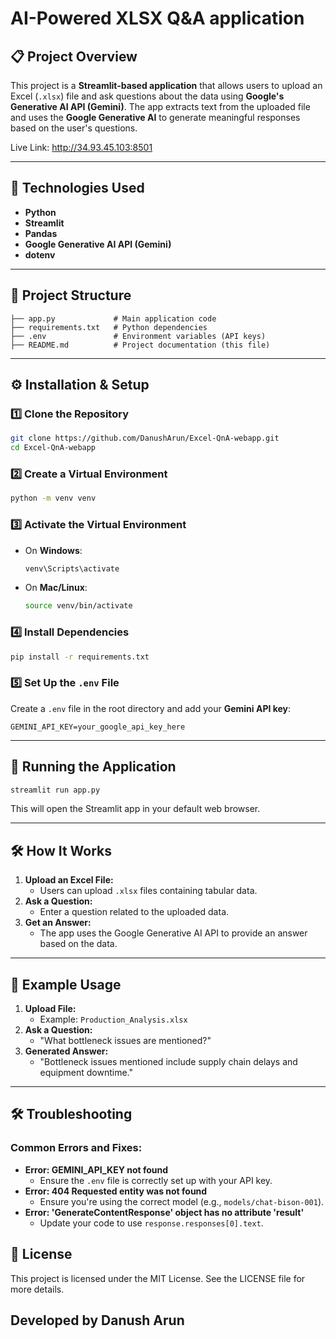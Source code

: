 # AI-Powered XLSX Q&A application

## 📋 Project Overview
This project is a **Streamlit-based application** that allows users to upload an Excel (`.xlsx`) file and ask questions about the data using **Google's Generative AI API (Gemini)**. The app extracts text from the uploaded file and uses the **Google Generative AI** to generate meaningful responses based on the user's questions.

Live Link: http://34.93.45.103:8501

---

## 🧰 Technologies Used
- **Python**
- **Streamlit**
- **Pandas**
- **Google Generative AI API (Gemini)**
- **dotenv**

---

## 📂 Project Structure
```
├── app.py             # Main application code
├── requirements.txt   # Python dependencies
├── .env               # Environment variables (API keys)
├── README.md          # Project documentation (this file)
```

---

## ⚙️ Installation & Setup
### 1️⃣ **Clone the Repository**
```bash
git clone https://github.com/DanushArun/Excel-QnA-webapp.git
cd Excel-QnA-webapp
```

### 2️⃣ **Create a Virtual Environment**
```bash
python -m venv venv
```

### 3️⃣ **Activate the Virtual Environment**
- On **Windows**:
  ```bash
  venv\Scripts\activate
  ```
- On **Mac/Linux**:
  ```bash
  source venv/bin/activate
  ```

### 4️⃣ **Install Dependencies**
```bash
pip install -r requirements.txt
```

### 5️⃣ **Set Up the `.env` File**
Create a `.env` file in the root directory and add your **Gemini API key**:
```
GEMINI_API_KEY=your_google_api_key_here
```

---

## 🚀 Running the Application
```bash
streamlit run app.py
```
This will open the Streamlit app in your default web browser.

---

## 🛠 How It Works
1. **Upload an Excel File:**
   - Users can upload `.xlsx` files containing tabular data.
2. **Ask a Question:**
   - Enter a question related to the uploaded data.
3. **Get an Answer:**
   - The app uses the Google Generative AI API to provide an answer based on the data.

---

## 🧪 Example Usage
1. **Upload File:**
   - Example: `Production_Analysis.xlsx`
2. **Ask a Question:**
   - "What bottleneck issues are mentioned?"
3. **Generated Answer:**
   - "Bottleneck issues mentioned include supply chain delays and equipment downtime."

---

## 🛠 Troubleshooting
### Common Errors and Fixes:
- **Error: GEMINI_API_KEY not found**
  - Ensure the `.env` file is correctly set up with your API key.
- **Error: 404 Requested entity was not found**
  - Ensure you're using the correct model (e.g., `models/chat-bison-001`).
- **Error: 'GenerateContentResponse' object has no attribute 'result'**
  - Update your code to use `response.responses[0].text`.

## 📜 License
This project is licensed under the MIT License. See the LICENSE file for more details.

## Developed by Danush Arun

